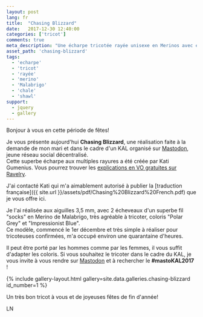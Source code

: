 ```yaml
---
layout: post
lang: fr
title:  "Chasing Blizzard"
date:   2017-12-30 12:40:00
categories: ['tricot']
comments: true
meta_description: "Une écharpe tricotée rayée unisexe en Merinos avec explications gratuites"
asset_path: 'chasing-blizzard'
tags:
  - 'echarpe'
  - 'tricot'
  - 'rayée'
  - 'merino'
  - 'Malabrigo'
  - 'chale'
  - 'shawl'
support:
  - jquery
  - gallery
---
```


Bonjour à vous en cette période de fêtes!

Je vous présente aujourd'hui **Chasing Blizzard**, une réalisation faite à la demande de mon mari et dans le cadre d'un KAL organisé sur [Mastodon](https://joinmastodon.org/), jeune réseau social décentralisé.  
Cette superbe écharpe aux multiples rayures a été créée par Kati Gumenius. Vous pourrez trouver les [explications en VO gratuites sur Ravelry](https://www.ravelry.com/patterns/library/chasing-blizzard). 

J'ai contacté Kati qui m'a aimablement autorisé à publier la [traduction française]({{ site.url }}/assets/pdf/Chasing%20Blizzard%20French.pdf) que je vous offre ici.

Je l'ai réalisée aux aiguilles 3,5 mm, avec 2 écheveaux d'un superbe fil "socks" en Merino de Malabrigo, très agréable à tricoter, coloris "Polar Grey" et "Impressionist Blue".  
Ce modèle, commencé le 1er décembre et très simple à réaliser pour tricoteuses confirmées, m'a occupé environ une quarantaine d'heures.

Il peut être porté par les hommes comme par les femmes, il vous suffit d'adapter les coloris.
Si vous souhaitez le tricoter dans le cadre du KAL, je vous invite à vous rendre sur [Mastodon](https://joinmastodon.org/) et à rechercher le **#mastoKAL2017** !

{% include gallery-layout.html gallery=site.data.galleries.chasing-blizzard id_number=1 %}

Un très bon tricot à vous et de joyeuses fêtes de fin d'année!

LN

